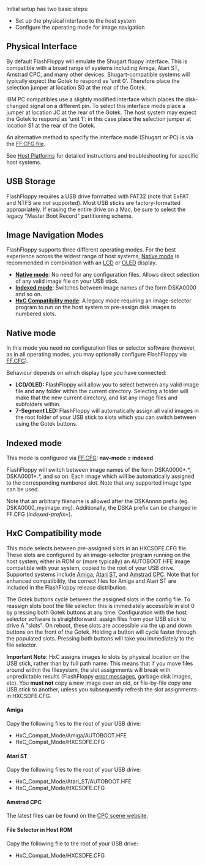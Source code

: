 Initial setup has two basic steps:
- Set up the physical interface to the host system
- Configure the operating mode for image navigation

## Physical Interface

By default FlashFloppy will emulate the Shugart floppy interface. This
is compatible with a broad range of systems including Amiga, Atari ST,
Amstrad CPC, and many other devices. Shugart-compatible systems will
typically expect the Gotek to respond as 'unit 0'. Therefore place the
selection jumper at location S0 at the rear of the Gotek.

IBM PC compatibles use a slightly modified interface which places the
disk-changed signal on a different pin. To select this interface mode
place a jumper at location JC at the rear of the Gotek. The host
system may expect the Gotek to respond as 'unit 1': in this case place
the selection jumper at location S1 at the rear of the Gotek.

An alternative method to specify the interface mode (Shugart or PC) is
via the [FF.CFG file][ffcfg].

See [Host Platforms](Host-Platforms) for detailed instructions and
troubleshooting for specific host systems.

## USB Storage

FlashFloppy requires a USB drive formatted with FAT32 (note that ExFAT
and NTFS are *not* supported). Most USB sticks are factory-formatted
appropriately. If erasing the entire drive on a Mac, be sure to select
the legacy "Master Boot Record" partitioning scheme.

## Image Navigation Modes

FlashFloppy supports three different operating modes. For the best
experience across the widest range of host systems, [Native
mode](#native-mode) is recommended in combination with an [LCD][lcd] or
[OLED][oled] display.

- [**Native mode**](#native-mode): No need for any configuration files.
  Allows direct selection of any valid image file on your USB stick.
- [**Indexed mode**](#indexed-mode): Switches between image names of the
  form DSKA0000 and so on.
- [**HxC Compatibility mode**](#hxc-compatibility-mode): A legacy mode
  requiring an image-selector program to run on the host
  system to pre-assign disk images to numbered slots.

## Native mode

In this mode you need no configuration files or selector
software (however, as in all operating modes, you may optionally
configure FlashFloppy via [FF.CFG][ffcfg]).

Behaviour depends on which display type you have connected:
- **LCD/OLED:**
FlashFloppy will allow you to select between any valid image file and
any folder within the current directory. Selecting a folder will make
that the new current directory, and list any image files and
subfolders within.
- **7-Segment LED:**
FlashFloppy will automatically assign all valid images in
the root folder of your USB stick to slots which you can switch
between using the Gotek buttons.

## Indexed mode

This mode is configured via [FF.CFG][ffcfg]:
**nav-mode = indexed**.

FlashFloppy will switch between image names of the form
DSKA0000\*.\*, DSKA0001\*.\*, and so on. Each image which will be automatically
assigned to the corresponding numbered slot. Note that any supported
image type can be used.

Note that an arbitrary filename is allowed after the DSKAnnnn prefix
(eg. DSKA0000_myimage.img). Additionally, the DSKA prefix can be changed
in FF.CFG (*indexed-prefix=*).

## HxC Compatibility mode

This mode selects between pre-assigned slots in an HXCSDFE.CFG file.
These slots are configured by an image-selector program running on the
host system, either in ROM or (more typically) an AUTOBOOT.HFE image
compatible with your system, copied to the root of your USB
drive. Supported systems include [Amiga](#amiga), [Atari
ST](#atari-st), and [Amstrad CPC](#amstrad-cpc). Note that for
enhanced compatibility, the correct files for Amiga and Atari ST are
included in the FlashFloppy release distribution.

The Gotek buttons cycle between the assigned slots in the config
file. To reassign slots boot the file selector: this is immediately
accessible in slot 0 by pressing both Gotek buttons at any
time. Configuration with the host selector software is
straightforward: assign files from your USB stick to drive A
"slots". On reboot, these slots are accessible via the up and down
buttons on the front of the Gotek. Holding a button will cycle faster
through the populated slots. Pressing both buttons will take you
immediately to the file selector.

**Important Note**: HxC assigns images to slots by physical location
on the USB stick, rather than by full path name. This means that if
you move files around within the filesystem, the slot assignments will
break with unpredictable results (FlashFloppy [error messages][error],
garbage disk images, etc). You **must not** copy a new image over an
old, or file-by-file copy one USB stick to another, unless you
subsequently refresh the slot assignments in HXCSDFE.CFG.

#### Amiga

Copy the following files to the root of your USB drive:
- HxC_Compat_Mode/Amiga/AUTOBOOT.HFE
- HxC_Compat_Mode/HXCSDFE.CFG

#### Atari ST

Copy the following files to the root of your USB drive:
- HxC_Compat_Mode/Atari_ST/AUTOBOOT.HFE
- HxC_Compat_Mode/HXCSDFE.CFG

#### Amstrad CPC

The latest files can be found on the [CPC scene website][cpc_hxc].

#### File Selector in Host ROM

Copy the following file to the root of your USB drive:
- HxC_Compat_Mode/HXCSDFE.CFG

[ffcfg]: FF.CFG-Configuration-File
[lcd]: Hardware-Mods#lcd-display
[oled]: Hardware-Mods#oled-display
[error]: Error-Messages
[cpc_hxc]: http://norecess.cpcscene.net/news/hxc-floppy-emulator-manager-v35-released

